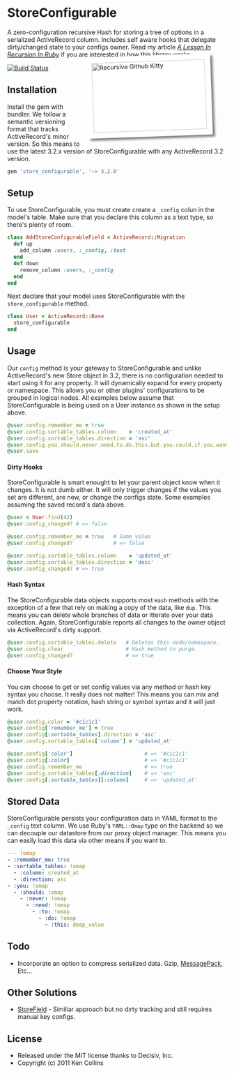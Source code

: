 
# StoreConfigurable

A zero-configuration recursive Hash for storing a tree of options in a serialized ActiveRecord column. Includes self aware hooks that delegate dirty/changed state to your configs owner. Read my article [*A Lesson In Recursion In Ruby*](http://metaskills.net/2012/03/12/store-configurable-a-lesson-in-recursion-in-ruby/) if you are interested in how this library works.

<img src="http://cdn.actionmoniker.com/share/recursive_kitty_small.jpg" alt="Recursive Github Kitty" width="260" height="160" style="float:right; margin:-20px 35px 15px 15px; background-color:#fff; padding:13px; -moz-box-shadow: 5px 5px 5px rgba(0,0,0,0.5); -webkit-box-shadow: 5px 5px 5px rgba(0,0,0,0.5); box-shadow: 5px 5px 5px rgba(0,0,0,0.5); -moz-transform: rotate(-2deg); -webkit-transform: rotate(-2deg); transform: rotate(-2deg);">

[![Build Status](https://secure.travis-ci.org/metaskills/store_configurable.png)](http://travis-ci.org/metaskills/store_configurable)

## Installation

Install the gem with bundler. We follow a semantic versioning format that tracks ActiveRecord's minor version. So this means to use the latest 3.2.x version of StoreConfigurable with any ActiveRecord 3.2 version.

```ruby
gem 'store_configurable', '~> 3.2.0'
```


## Setup

To use StoreConfigurable, you must create create a `_config` colun in the model's table. Make sure that you declare this column as a text type, so there's plenty of room.

```ruby
class AddStoreConfigurableField < ActiveRecord::Migration
  def up
    add_column :users, :_config, :text
  end
  def down
    remove_column :users, :_config
  end
end
```

Next declare that your model uses StoreConfigurable with the `store_configurable` method.

```ruby
class User < ActiveRecord::Base
  store_configurable
end
```


## Usage

Our `config` method is your gateway to StoreConfigurable and unlike ActiveRecord's new Store object in 3.2, there is no configuration needed to start using it for any property. It will dynamically expand for every property or namespace. This allows you or other plugins' configurations to be grouped in logical nodes. All examples below assume that StoreConfigurable is being used on a User instance as shown in the setup above.

```ruby
@user.config.remember_me = true
@user.config.sortable_tables.column    = 'created_at'
@user.config.sortable_tables.direction = 'asc'
@user.config.you.should.never.need.to.do.this.but.you.could.if.you.wanted.to = 'deep_value'
@user.save
```

#### Dirty Hooks

StoreConfigurable is smart enought to let your parent object know when it changes. It is not dumb either. It will only trigger changes if the values you set are different, are new, or change the configs state. Some examples assuming the saved record's data above.

```ruby
@user = User.find(42)
@user.config_changed? # => false

@user.config.remember_me = true   # Same value
@user.config_changed?             # => false

@user.config.sortable_tables.column    = 'updated_at'
@user.config.sortable_tables.direction = 'desc'
@user.config_changed? # => true
```

#### Hash Syntax

The StoreConfigurable data objects supports most `Hash` methods with the exception of a few that rely on making a copy of the data, like `dup`. This means you can delete whole branches of data or itterate over your data collection. Again, StoreConfigurable reports all changes to the owner object via ActiveRecord's dirty support.

```ruby
@user.config.sortable_tables.delete   # Deletes this node/namespace.
@user.config.clear                    # Hash method to purge.
@user.config_changed?                 # => true
```

#### Choose Your Style

You can choose to get or set config values via any method or hash key syntax you choose. It really does not matter! This means you can mix and match dot property notation, hash string or symbol syntax and it will just work.

```ruby
@user.config.color = '#c1c1c1'
@user.config['remember_me'] = true
@user.config[:sortable_tables].direction = 'asc'
@user.config.sortable_tables['column'] = 'updated_at'

@user.config['color']                       # => '#c1c1c1'
@user.config[:color]                        # => '#c1c1c1'
@user.config.remember_me                    # => true
@user.config.sortable_tables[:direction]    # => 'asc'
@user.config[:sortable_tables][:column]     # => 'updated_at'
```


## Stored Data

StoreConfigurable persists your configuration data in YAML format to the `_config` text column. We use Ruby's `YAML::Omap` type on the backend so we can decouple our datastore from our proxy object manager. This means you can easily load this data via other means if you want to.

```yaml
--- !omap
- :remember_me: true
- :sortable_tables: !omap
  - :column: created_at
  - :direction: asc
- :you: !omap
  - :should: !omap
    - :never: !omap
      - :need: !omap
        - :to: !omap
          - :do: !omap
            - :this: deep_value
```

## Todo

* Incorporate an option to compress serialized data. Gzip, [MessagePack](http://msgpack.org/), Etc...


## Other Solutions

* [StoreField](https://github.com/kenn/store_field) - Similiar approach but no dirty tracking and still requires manual key configs.


## License

* Released under the MIT license thanks to Decisiv, Inc.
* Copyright (c) 2011 Ken Collins

